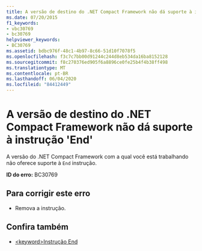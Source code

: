 ```yaml
---
title: A versão de destino do .NET Compact Framework não dá suporte à instrução 'End'
ms.date: 07/20/2015
f1_keywords:
- vbc30769
- bc30769
helpviewer_keywords:
- BC30769
ms.assetid: bdbc976f-48c1-4b97-8c66-51d10f7078f5
ms.openlocfilehash: f3c7c7bb00d91244c244d8eb534da16ba8152128
ms.sourcegitcommit: f8c270376ed905f6a8896ce0fe25b4f4b38ff498
ms.translationtype: MT
ms.contentlocale: pt-BR
ms.lasthandoff: 06/04/2020
ms.locfileid: "84412449"
---
```

# <a name="the-targeted-version-of-the-net-compact-framework-does-not-support-the-end-statement"></a>A versão de destino do .NET Compact Framework não dá suporte à instrução 'End'
A versão do .NET Compact Framework com a qual você está trabalhando não oferece suporte à `End` instrução.  
  
 **ID do erro:** BC30769  
  
## <a name="to-correct-this-error"></a>Para corrigir este erro  
  
- Remova a instrução.  
  
## <a name="see-also"></a>Confira também

- [\<keyword>Instrução End](../language-reference/statements/end-keyword-statement.md)
